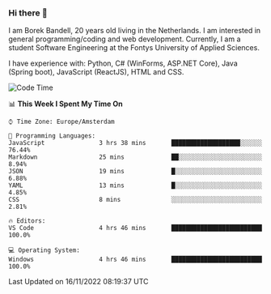 ### Hi there 👋

I am Borek Bandell, 20 years old living in the Netherlands. I am interested in general programming/coding and web development. Currently, I am a student Software Engineering at the Fontys University of Applied Sciences.

I have experience with: Python, C# (WinForms, ASP.NET Core), Java (Spring boot), JavaScript (ReactJS), HTML and CSS.

<!--START_SECTION:waka-->
![Code Time](http://img.shields.io/badge/Code%20Time-274%20hrs%202%20mins-blue)

📊 **This Week I Spent My Time On** 

```text
⌚︎ Time Zone: Europe/Amsterdam

💬 Programming Languages: 
JavaScript               3 hrs 38 mins       ███████████████████░░░░░░   76.44% 
Markdown                 25 mins             ██░░░░░░░░░░░░░░░░░░░░░░░   8.94% 
JSON                     19 mins             █░░░░░░░░░░░░░░░░░░░░░░░░   6.88% 
YAML                     13 mins             █░░░░░░░░░░░░░░░░░░░░░░░░   4.85% 
CSS                      8 mins              ░░░░░░░░░░░░░░░░░░░░░░░░░   2.81%

🔥 Editors: 
VS Code                  4 hrs 46 mins       █████████████████████████   100.0%

💻 Operating System: 
Windows                  4 hrs 46 mins       █████████████████████████   100.0%

```


 Last Updated on 16/11/2022 08:19:37 UTC
<!--END_SECTION:waka-->

<!--**tcBorek2002/tcBorek2002** is a ✨ _special_ ✨ repository because its `README.md` (this file) appears on your GitHub profile.

Here are some ideas to get you started:

- 🔭 I’m currently working on ...
- 🌱 I’m currently learning ...
- 👯 I’m looking to collaborate on ...
- 🤔 I’m looking for help with ...
- 💬 Ask me about ...
- 📫 How to reach me: ...
- 😄 Pronouns: ...
- ⚡ Fun fact: ...
-->

